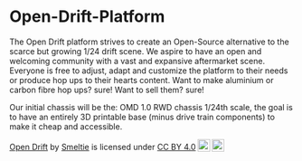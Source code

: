 # Open-Drift-Platform

The Open Drift platform strives to create an Open-Source alternative to the scarce but growing 1/24 drift scene.
We aspire to have an open and welcoming community with a vast and expansive aftermarket scene.
Everyone is free to adjust, adapt and customize the platform to their needs or produce hop ups to their hearts content.
Want to make aluminium or carbon fibre hop ups? sure! Want to sell them? sure!

Our initial chassis will be the: OMD 1.0 RWD chassis 1/24th scale, the goal is to have an entirely 3D printable base (minus drive train components) to make it cheap and accessible.




<p xmlns:cc="http://creativecommons.org/ns#" xmlns:dct="http://purl.org/dc/terms/"><a property="dct:title" rel="cc:attributionURL" href="https://github.com/Smeltie/Open-Drift">Open Drift</a> by <a rel="cc:attributionURL dct:creator" property="cc:attributionName" href="https://github.com/Smeltie">Smeltie</a> is licensed under <a href="https://creativecommons.org/licenses/by/4.0/?ref=chooser-v1" target="_blank" rel="license noopener noreferrer" style="display:inline-block;">CC BY 4.0<img style="height:22px!important;margin-left:3px;vertical-align:text-bottom;" src="https://mirrors.creativecommons.org/presskit/icons/cc.svg?ref=chooser-v1" alt=""><img style="height:22px!important;margin-left:3px;vertical-align:text-bottom;" src="https://mirrors.creativecommons.org/presskit/icons/by.svg?ref=chooser-v1" alt=""></a></p>
